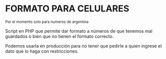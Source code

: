 <h1>FORMATO PARA CELULARES</h1>
<small>Por el momento solo para numeros de argentina</small>
<br>
<p>Script en PHP que permite dar formato a números de que tenemos mal guardados o bien que no tienen el formato correcto.</p>
<p>Podemos usarla en producción para no tener que pedirle a quien ingrese el dato que lo haga con restricciones.</p>